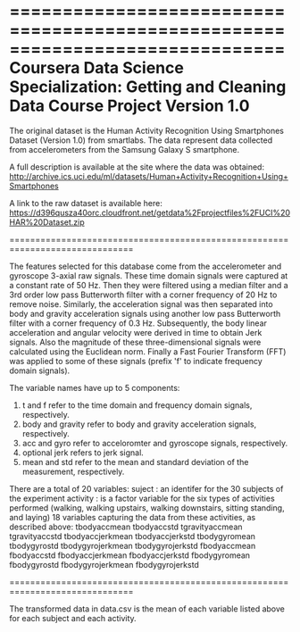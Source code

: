 ==============================================================================
Coursera Data Science Specialization: Getting and Cleaning Data Course Project
Version 1.0
==============================================================================

The original dataset is the Human Activity Recognition Using Smartphones 
Dataset (Version 1.0) from smartlabs. The data represent data collected from 
accelerometers from the Samsung Galaxy S smartphone. 

A full description is available at the site where the data was obtained:
http://archive.ics.uci.edu/ml/datasets/Human+Activity+Recognition+Using+Smartphones

A link to the raw dataset is available here:
https://d396qusza40orc.cloudfront.net/getdata%2Fprojectfiles%2FUCI%20HAR%20Dataset.zip

==============================================================================

The features selected for this database come from the accelerometer and 
gyroscope 3-axial raw signals. These time domain signals were captured at a 
constant rate of 50 Hz. Then they were filtered using a median filter and a 3rd 
order low pass Butterworth filter with a corner frequency of 20 Hz to remove 
noise. Similarly, the acceleration signal was then separated into body and 
gravity acceleration signals using another low pass Butterworth filter with 
a corner frequency of 0.3 Hz. Subsequently, the body linear acceleration and 
angular velocity were derived in time to obtain Jerk signals. Also the 
magnitude of these three-dimensional signals were calculated using the 
Euclidean norm. Finally a Fast Fourier Transform (FFT) was applied to some 
of these signals (prefix 'f' to indicate frequency domain signals). 

The variable names have up to 5 components:
1. t and f refer to the time domain and frequency domain signals, respectively.
2. body and gravity refer to body and gravity acceleration signals, respectively.
3. acc and gyro refer to acceloromter and gyroscope signals, respectively.
4. optional jerk refers to jerk signal.
5. mean and std refer to the mean and standard deviation of the measurement, respectively.

There are a total of 20 variables:
  suject : an identifer for the 30 subjects of the experiment
  activity : is a factor variable for the six types of activities performed
		(walking, walking upstairs, walking downstairs, sitting
		 standing, and laying)
18 variables capturing the data from these activities, as described above:
  tbodyaccmean 
  tbodyaccstd
  tgravityaccmean
  tgravityaccstd
  tbodyaccjerkmean
  tbodyaccjerkstd
  tbodygyromean
  tbodygyrostd
  tbodygyrojerkmean
  tbodygyrojerkstd
  fbodyaccmean
  fbodyaccstd
  fbodyaccjerkmean
  fbodyaccjerkstd
  fbodygyromean
  fbodygyrostd
  fbodygyrojerkmean
  fbodygyrojerkstd

==============================================================================

The transformed data in data.csv is the mean of each variable listed above for 
each subject and each activity.